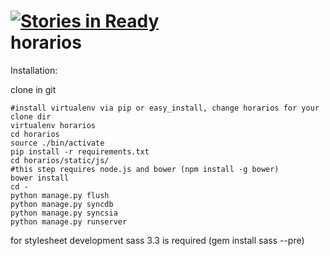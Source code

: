 [![Stories in Ready](https://badge.waffle.io/xyos/horarios.png?label=ready)](https://waffle.io/xyos/horarios)  
horarios
========
Installation:


clone in git

    #install virtualenv via pip or easy_install, change horarios for your clone dir
    virtualenv horarios
    cd horarios
    source ./bin/activate
    pip install -r requirements.txt
    cd horarios/static/js/
    #this step requires node.js and bower (npm install -g bower)
    bower install
    cd -
    python manage.py flush
    python manage.py syncdb
    python manage.py syncsia
    python manage.py runserver

for stylesheet development sass 3.3 is required (gem install sass --pre)